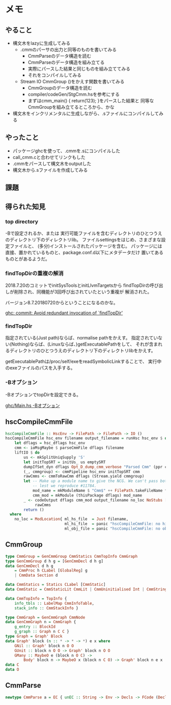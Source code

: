 メモ
====

やること
--------

* 構文木をlazyに生成してみる
	+ .cmmのパーサの出力と同等のものを書いてみる
		- CmmParseのデータ構造を読む
		- CmmParseのデータ構造を組み立てる
		- 実際にパースした結果と同じものを組み立ててみる
		- それをコンパイルしてみる
	+ Stream IO CmmGroup ()をかえす関数を書いてみる
		- CmmGroupのデータ構造を読む
		- compiler/codeGen/StgCmm.hsを参考にする
		- まずはcmm_main() { return(123); }をパースした結果と
			同等なCmmGroupを組み立てるところから、かな
* 構文木をインクリメンタルに生成しながら、.sファイルにコンパイルしてみる

やったこと
----------

* パッケージghcを使って、.cmmを.sにコンパイルした
* call\_cmm.cと合わせてリンクもした
* .cmmをパースして構文木をoutputした
* 構文木から.sファイルを作成してみる

課題
----

得られた知見
------------

### top directory

-Bで設定されるか、または
実行可能ファイルを含むディレクトリのひとつうえのディレクトリ下のディレクトリlib。
ファイルsettingsをはじめ、さまざまな設定ファイルと、
(多分)インストールされたパッケージを含む。
パッケージには直接、置かれているものと、package.conf.d以下にメタデータだけ
置いてあるものとがあるようだ。

### findTopDirの重複の解消

2018.7.20のコミットでinitSysToolsとinitLlvmTargetsから
findTopDirの呼び出しが削除され、同機能が3回呼び出されていたという重複が
解消された。

バージョン8.7.20180720からということになるのかな。

[ghc: commit: Avoid redundant invocation of `findTopDir'](
https://github.com/ghc/ghc/commit/f64f06bebddd1dbfc6568f36fa1f91f758fa22f1)

### findTopDir

指定されている(Just path)ならば、normalise pathをかえす。
指定されていない(Nothing)ならば、(Linuxならば、)getExecutablePathをして、
それが含まれるディレクトリのひとつうえのディレクトリ下のディレクトリlibをかえす。

getExecutablePathは/proc/self/exeをreadSymbolicLinkすることで、
実行中のexeファイルのパスを入手する。

### -Bオプション

-BオプションでtopDirを設定できる。

[ghc/Main.hs -Bオプション](
https://github.com/ghc/ghc/blame/d1514e8f0e146e7b917bbb05465f875a5de4b2a4/ghc/Main.hs#L102)

hscCompileCmmFile
-----------------

```hs
hscCompileCmmFile :: HscEnv -> FilePath -> FilePath -> IO ()
hscCompileCmmFile hsc_env filename output_filename = runHsc hsc_env $ do
    let dflags = hsc_dflags hsc_env
    cmm <- ioMsgMaybe $ parseCmmFile dflags filename
    liftIO $ do
        us <- mkSplitUniqSupply 'S'
        let initTopSRT = initUs_ us emptySRT
        dumpIfSet_dyn dflags Opt_D_dump_cmm_verbose "Parsed Cmm" (ppr cmm)
        (_, cmmgroup) <- cmmPipeline hsc_env initTopSRT cmm
        rawCmms <- cmmToRawCmm dflags (Stream.yield cmmgroup)
        let -- Make up a module name to give the NCG. We can't pass bottom here
            -- lest we reproduce #11784.
            mod_name = mkModuleName $ "Cmm$" ++ FilePath.takeFileName filename
            cmm_mod = mkModule (thisPackage dflags) mod_name
        _ <- codeOutput dflags cmm_mod output_filename no_loc NoStubs [] []
             rawCmms
        return ()
  where
    no_loc = ModLocation{ ml_hs_file  = Just filename,
                          ml_hi_file  = panic "hscCompileCmmFile: no hi file",
                          ml_obj_file = panic "hscCompileCmmFile: no obj file" }
```

CmmGroup
--------

```hs
type CmmGroup = GenCmmGroup CmmStatics CmmTopInfo CmmGraph
type GenCmmGroup d h g = [GenCmmDecl d h g]
data GenCmmDecl d h g
	= CmmProc h CLabel [GlobalReg] g
	| CmmData Section d

data CmmStatics = Statics CLabel [CmmStatic]
data CmmStatic = CmmStaticLit CmmLit | CmmUninitialised Int | CmmString [Word8]

data CmmTopInfo = TopInfo {
	info_tbls :: LabelMap CmmInfoTable,
	stack_info :: CmmStackInfo }

type CmmGraph = GenCmmGraph CmmNode
data GenCmmGraph n = CmmGraph {
	g_entry :: BlockId
	g_graph :: Graph n C C }
type Graph = Graph' Block
data Graph' block (n :: * -> * -> *) e x where
	GNil :: Graph' block n O O
	GUnit :: block n O O -> Graph' block n O O
	GMany :: MaybeO e (block n O C) ->
		Body' block n -> MaybeO x (block n C O) -> Graph' block n e x
data C
data O
```

CmmParse
--------

```hs
newtype CmmParse a = EC { unEC :: String -> Env -> Decls -> FCode (Decls, a) }
```

